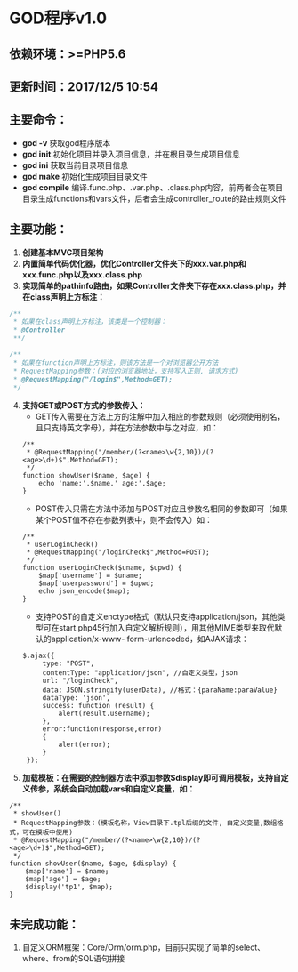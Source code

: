 # GOD程序v1.0

## 依赖环境：>=PHP5.6

## 更新时间：2017/12/5 10:54

## 主要命令：
* **god -v** 获取god程序版本
* **god init** 初始化项目并录入项目信息，并在根目录生成项目信息
* **god ini** 获取当前目录项目信息
* **god make** 初始化生成项目目录文件
* **god compile** 编译.func.php、.var.php、.class.php内容，前两者会在项目目录生成functions和vars文件，后者会生成controller_route的路由规则文件

## 主要功能：
1. **创建基本MVC项目架构**
2. **内置简单代码优化器，优化Controller文件夹下的xxx.var.php和xxx.func.php以及xxx.class.php**
3. **实现简单的pathinfo路由，如果Controller文件夹下存在xxx.class.php，并在class声明上方标注：**
```php
/**
 * 如果在class声明上方标注，该类是一个控制器：
 * @Controller
 **/
```
```php
/**
 * 如果在function声明上方标注，则该方法是一个对浏览器公开方法
 * RequestMapping参数：(对应的浏览器地址，支持写入正则, 请求方式)
 * @RequestMapping("/login$",Method=GET);
 */  
```
4. **支持GET或POST方式的参数传入：**
    * GET传入需要在方法上方的注解中加入相应的参数规则（必须使用别名，且只支持英文字母），并在方法参数中与之对应，如：
    ```
    /**
     * @RequestMapping("/member/(?<name>\w{2,10})/(?<age>\d+)$",Method=GET);
     */
    function showUser($name, $age) {
        echo 'name:'.$name.' age:'.$age;
    }
    ```
    * POST传入只需在方法中添加与POST对应且参数名相同的参数即可（如果某个POST值不存在参数列表中，则不会传入）如：
    ```
    /**
     * userLoginCheck()
     * @RequestMapping("/loginCheck$",Method=POST);
     */
    function userLoginCheck($uname, $upwd) {
        $map['username'] = $uname;
        $map['userpassword'] = $upwd;
        echo json_encode($map);
    }
    ```
    * 支持POST的自定义enctype格式（默认只支持application/json，其他类型可在start.php45行加入自定义解析规则），用其他MIME类型来取代默认的application/x-www-
    form-urlencoded，如AJAX请求：
   ```
   $.ajax({
        type: "POST",   
        contentType: "application/json", //自定义类型，json
        url: "/loginCheck",
        data: JSON.stringify(userData), //格式：{paraName:paraValue}
        dataType: 'json',
        success: function (result) {     
            alert(result.username);
        },
        error:function(response,error)
        {
        	alert(error);
        }
    });
    ```
5. **加载模板：在需要的控制器方法中添加参数$display即可调用模板，支持自定义传参，系统会自动加载vars和自定义变量，如：**
```
/**
 * showUser()
 * RequestMapping参数：(模板名称，View目录下.tpl后缀的文件, 自定义变量,数组格式，可在模板中使用)
 * @RequestMapping("/member/(?<name>\w{2,10})/(?<age>\d+)$",Method=GET);
 */
function showUser($name, $age, $display) {
    $map['name'] = $name;
    $map['age'] = $age;
    $display('tp1', $map);
}
```

## 未完成功能：
1. 自定义ORM框架：Core/Orm/orm.php，目前只实现了简单的select、where、from的SQL语句拼接
